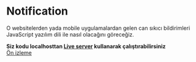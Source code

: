 # Notification
O websitelerden yada mobile uygulamalardan gelen can sıkıcı bildirimleri JavaScript yazılım dili ile nasıl olacağını göreceğiz.

<b>Siz kodu localhosttan <a href="https://marketplace.visualstudio.com/items?itemName=ritwickdey.LiveServer">Live server</a> kullanarak çalıştırabilirsiniz
 </b><br>
<a href="https://glistening-tarsier-7afabf.netlify.app/">Ön izleme</a>
